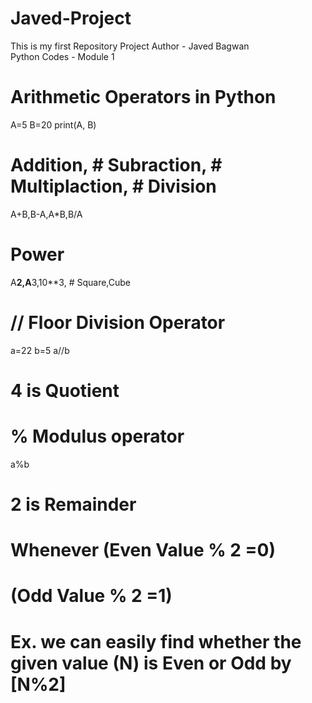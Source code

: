 # Javed-Project
This is my first Repository Project
Author - Javed Bagwan
<br>
Python Codes - Module 1
# Arithmetic Operators in Python
A=5
B=20
print(A, B)

# Addition, # Subraction, # Multiplaction, # Division
A+B,B-A,A*B,B/A

# Power
A**2,A**3,10**3, # Square,Cube

# // Floor Division Operator
a=22
b=5
a//b
# 4 is Quotient

# % Modulus operator
a%b
# 2 is Remainder

# Whenever (Even Value % 2 =0)
# (Odd Value % 2 =1)
# Ex. we can easily find whether the given value (N) is Even or Odd by [N%2]



